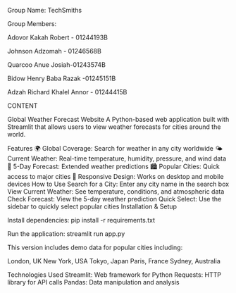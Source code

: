 Group Name: TechSmiths

Group Members: 

Adovor Kakah Robert - 01244193B

Johnson Adzomah - 01246568B

Quarcoo Anue Josiah-01243574B

Bidow Henry Baba Razak -01245151B

Adzah Richard Khalel Annor - 01244415B

CONTENT

Global Weather Forecast Website
A Python-based web application built with Streamlit that allows users to view weather forecasts for cities around the world.

Features
🌍 Global Coverage: Search for weather in any city worldwide
🌤️ Current Weather: Real-time temperature, humidity, pressure, and wind data
📅 5-Day Forecast: Extended weather predictions
🏙️ Popular Cities: Quick access to major cities
📱 Responsive Design: Works on desktop and mobile devices
How to Use
Search for a City: Enter any city name in the search box
View Current Weather: See temperature, conditions, and atmospheric data
Check Forecast: View the 5-day weather prediction
Quick Select: Use the sidebar to quickly select popular cities
Installation & Setup

Install dependencies:
pip install -r requirements.txt

Run the application:
streamlit run app.py

This version includes demo data for popular cities including:

London, UK
New York, USA
Tokyo, Japan
Paris, France
Sydney, Australia

Technologies Used
Streamlit: Web framework for Python
Requests: HTTP library for API calls
Pandas: Data manipulation and analysis






